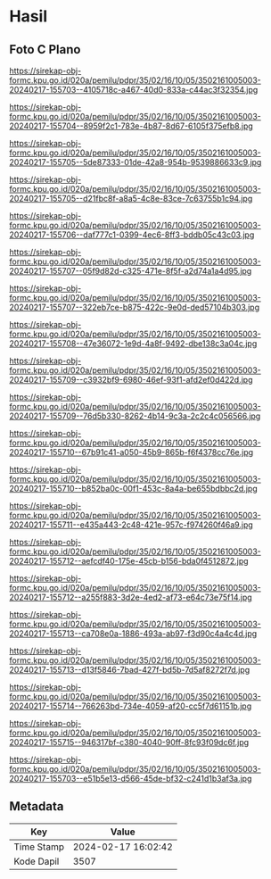 # Hasil

## Foto C Plano

https://sirekap-obj-formc.kpu.go.id/020a/pemilu/pdpr/35/02/16/10/05/3502161005003-20240217-155703--4105718c-a467-40d0-833a-c44ac3f32354.jpg

https://sirekap-obj-formc.kpu.go.id/020a/pemilu/pdpr/35/02/16/10/05/3502161005003-20240217-155704--8959f2c1-783e-4b87-8d67-6105f375efb8.jpg

https://sirekap-obj-formc.kpu.go.id/020a/pemilu/pdpr/35/02/16/10/05/3502161005003-20240217-155705--5de87333-01de-42a8-954b-9539886633c9.jpg

https://sirekap-obj-formc.kpu.go.id/020a/pemilu/pdpr/35/02/16/10/05/3502161005003-20240217-155705--d21fbc8f-a8a5-4c8e-83ce-7c63755b1c94.jpg

https://sirekap-obj-formc.kpu.go.id/020a/pemilu/pdpr/35/02/16/10/05/3502161005003-20240217-155706--daf777c1-0399-4ec6-8ff3-bddb05c43c03.jpg

https://sirekap-obj-formc.kpu.go.id/020a/pemilu/pdpr/35/02/16/10/05/3502161005003-20240217-155707--05f9d82d-c325-471e-8f5f-a2d74a1a4d95.jpg

https://sirekap-obj-formc.kpu.go.id/020a/pemilu/pdpr/35/02/16/10/05/3502161005003-20240217-155707--322eb7ce-b875-422c-9e0d-ded57104b303.jpg

https://sirekap-obj-formc.kpu.go.id/020a/pemilu/pdpr/35/02/16/10/05/3502161005003-20240217-155708--47e36072-1e9d-4a8f-9492-dbe138c3a04c.jpg

https://sirekap-obj-formc.kpu.go.id/020a/pemilu/pdpr/35/02/16/10/05/3502161005003-20240217-155709--c3932bf9-6980-46ef-93f1-afd2ef0d422d.jpg

https://sirekap-obj-formc.kpu.go.id/020a/pemilu/pdpr/35/02/16/10/05/3502161005003-20240217-155709--76d5b330-8262-4b14-9c3a-2c2c4c056566.jpg

https://sirekap-obj-formc.kpu.go.id/020a/pemilu/pdpr/35/02/16/10/05/3502161005003-20240217-155710--67b91c41-a050-45b9-865b-f6f4378cc76e.jpg

https://sirekap-obj-formc.kpu.go.id/020a/pemilu/pdpr/35/02/16/10/05/3502161005003-20240217-155710--b852ba0c-00f1-453c-8a4a-be655bdbbc2d.jpg

https://sirekap-obj-formc.kpu.go.id/020a/pemilu/pdpr/35/02/16/10/05/3502161005003-20240217-155711--e435a443-2c48-421e-957c-f974260f46a9.jpg

https://sirekap-obj-formc.kpu.go.id/020a/pemilu/pdpr/35/02/16/10/05/3502161005003-20240217-155712--aefcdf40-175e-45cb-b156-bda0f4512872.jpg

https://sirekap-obj-formc.kpu.go.id/020a/pemilu/pdpr/35/02/16/10/05/3502161005003-20240217-155712--a255f883-3d2e-4ed2-af73-e64c73e75f14.jpg

https://sirekap-obj-formc.kpu.go.id/020a/pemilu/pdpr/35/02/16/10/05/3502161005003-20240217-155713--ca708e0a-1886-493a-ab97-f3d90c4a4c4d.jpg

https://sirekap-obj-formc.kpu.go.id/020a/pemilu/pdpr/35/02/16/10/05/3502161005003-20240217-155713--d13f5846-7bad-427f-bd5b-7d5af8272f7d.jpg

https://sirekap-obj-formc.kpu.go.id/020a/pemilu/pdpr/35/02/16/10/05/3502161005003-20240217-155714--766263bd-734e-4059-af20-cc5f7d61151b.jpg

https://sirekap-obj-formc.kpu.go.id/020a/pemilu/pdpr/35/02/16/10/05/3502161005003-20240217-155715--946317bf-c380-4040-90ff-8fc93f09dc6f.jpg

https://sirekap-obj-formc.kpu.go.id/020a/pemilu/pdpr/35/02/16/10/05/3502161005003-20240217-155703--e51b5e13-d566-45de-bf32-c241d1b3af3a.jpg


## Metadata

| Key        | Value               |
| ---------- | ------------------- |
| Time Stamp | 2024-02-17 16:02:42 |
| Kode Dapil | 3507                |



